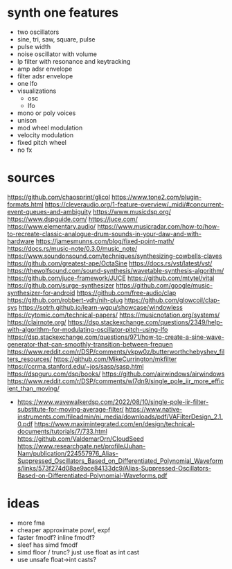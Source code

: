 # synth one features

- two oscillators
- sine, tri, saw, square, pulse
- pulse width
- noise oscillator with volume
- lp filter with resonance and keytracking
- amp adsr envelope
- filter adsr envelope
- one lfo
- visualizations
  - osc
  - lfo
- mono or poly voices
- unison
- mod wheel modulation
- velocity modulation
- fixed pitch wheel
- no fx


# sources

https://github.com/chaosprint/glicol
https://www.tone2.com/plugin-formats.html
https://cleveraudio.org/1-feature-overview/_midi/#concurrent-event-queues-and-ambiguity
https://www.musicdsp.org/
https://www.dspguide.com/
https://juce.com/
https://www.elementary.audio/
https://www.musicradar.com/how-to/how-to-recreate-classic-analogue-drum-sounds-in-your-daw-and-with-hardware
https://jamesmunns.com/blog/fixed-point-math/
https://docs.rs/music-note/0.3.0/music_note/
https://www.soundonsound.com/techniques/synthesizing-cowbells-claves
https://github.com/greatest-ape/OctaSine
https://docs.rs/vst/latest/vst/
https://thewolfsound.com/sound-synthesis/wavetable-synthesis-algorithm/
https://github.com/juce-framework/JUCE
https://github.com/mtytel/vital
https://github.com/surge-synthesizer
https://github.com/google/music-synthesizer-for-android
https://github.com/free-audio/clap
https://github.com/robbert-vdh/nih-plug
https://github.com/glowcoil/clap-sys
https://sotrh.github.io/learn-wgpu/showcase/windowless
https://cytomic.com/technical-papers/
https://musicnotation.org/systems/
https://clairnote.org/
https://dsp.stackexchange.com/questions/2349/help-with-algorithm-for-modulating-oscillator-pitch-using-lfo
https://dsp.stackexchange.com/questions/971/how-to-create-a-sine-wave-generator-that-can-smoothly-transition-between-frequen
https://www.reddit.com/r/DSP/comments/vkpw0z/butterworthchebyshev_filters_resources/
https://github.com/MikeCurrington/mkfilter
https://ccrma.stanford.edu/~jos/sasp/sasp.html
https://dspguru.com/dsp/books/
https://github.com/airwindows/airwindows
https://www.reddit.com/r/DSP/comments/wl7dn9/single_pole_iir_more_efficient_than_moving/
  - https://www.wavewalkerdsp.com/2022/08/10/single-pole-iir-filter-substitute-for-moving-average-filter/
https://www.native-instruments.com/fileadmin/ni_media/downloads/pdf/VAFilterDesign_2.1.0.pdf
https://www.maximintegrated.com/en/design/technical-documents/tutorials/7/733.html
https://github.com/ValdemarOrn/CloudSeed
https://www.researchgate.net/profile/Juhan-Nam/publication/224557976_Alias-Suppressed_Oscillators_Based_on_Differentiated_Polynomial_Waveforms/links/573f274d08ae9ace84133dc9/Alias-Suppressed-Oscillators-Based-on-Differentiated-Polynomial-Waveforms.pdf

# ideas

- more fma
- cheaper approximate powf, expf
- faster fmodf? inline fmodf?
- sleef has simd fmodf
- simd floor / trunc? just use float as int cast
- use unsafe float->int casts?
